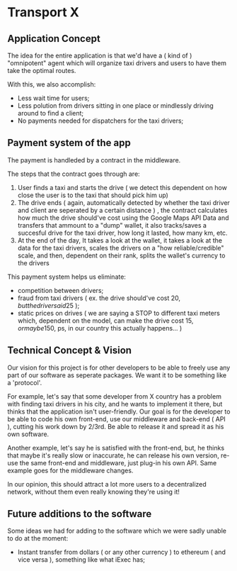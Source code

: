 # Transport X
## Application Concept

The idea for the entire application is that we'd have a ( kind of ) "omnipotent" agent which will organize taxi drivers and users to have them take the optimal routes.

With this, we also accomplish:
   - Less wait time for users;
   - Less polution from drivers sitting in one place or mindlessly driving around to find a client;
   - No payments needed for dispatchers for the taxi drivers;
   
## Payment system of the app

The payment is handleded by a contract in the middleware.

The steps that the contract goes through are:
  1. User finds a taxi and starts the drive ( we detect this dependent on how close the user is to the taxi that should pick him up)
  2. The drive ends ( again, automatically detected by whether the taxi driver and client are seperated by a certain distance ) , the contract calculates how much the drive should've cost using the Google Maps API Data and transfers that ammount to a "dump" wallet, it also tracks/saves a succesful drive for the taxi driver, how long it lasted, how many km, etc.
  3. At the end of the day, It takes a look at the wallet, it takes a look at the data for the taxi drivers, scales the drivers on a "how reliable/credible" scale, and then, dependent on their rank, splits the wallet's currency to the drivers
  
This payment system helps us eliminate:
   - competition between drivers;
   - fraud from taxi drivers ( ex. the drive should've cost 20$, but the driver said 25$ );
   - static prices on drives ( we are saying a STOP to different taxi meters which, dependent on the model, can make the drive cost 15$, or maybe 150$, ps, in our country this actually happens... )
   
## Technical Concept & Vision

Our vision for this project is for other developers to be able to freely use any part of our software as seperate packages. We want it to be something like a 'protocol'.

For example, let's say that some developer from X country has a problem with finding taxi drivers in his city, and he wants to implement it there, but thinks that the application isn't user-friendly. Our goal is for the developer to be able to code his own front-end, use our middleware and back-end ( API ), cutting his work down by 2/3rd. Be able to release it and spread it as his own software.

Another example, let's say he is satisfied with the front-end, but, he thinks that maybe it's really slow or 
inaccurate, he can release his own version, re-use the same front-end and middleware, just plug-in his own API. Same example goes for the middleware changes.

In our opinion, this should attract a lot more users to a decentralized network, without them even really knowing they're using it!

## Future additions to the software

Some ideas we had for adding to the software which we were sadly unable to do at the moment:
 - Instant transfer from dollars ( or any other currency ) to ethereum ( and vice versa ), something like what iExec has;

